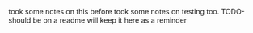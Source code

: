 took some notes on this before
took some notes on testing too. TODO-should be on a readme will keep it here as a reminder

<!-- # create and initialize app
app = Flask(__name__)
app.config.from_object(__name__)


# connect to database
def connect_db():
    """Connects to the database."""
    rv = sqlite3.connect(app.config['DATABASE'])
    rv.row_factory = sqlite3.Row
    return rv


# create the database
def init_db():
    with app.app_context():
        db = get_db()
        with app.open_resource('schema.sql', mode='r') as f:
            db.cursor().executescript(f.read())
        db.commit()


# open database connection
def get_db():
    if not hasattr(g, 'sqlite_db'):
        g.sqlite_db = connect_db()
    return g.sqlite_db


# close database connection
@app.teardown_appcontext
def close_db(error):
    if hasattr(g, 'sqlite_db'):
        g.sqlite_db.close()

# fetchall() to get a list of the matching rows
@app.route('/')
def index():
    """Searches the database for entries, then displays them."""
    db = get_db()
    cur = db.execute('select * from entries order by id desc')
    entries = cur.fetchall()
    return render_template('index.html', entries=entries)


# in the login function decorators indicate that the route can accept either a GET or POST
# request initated by the user. GET is used to access the page and POST is used when the 
# information is sent to the server
@app.route('/login', methods=['GET', 'POST'])
def login():
    """User login/authentication/session management."""
    error = None
    if request.method == 'POST':
        if request.form['username'] != app.config['USERNAME']:
            error = 'Invalid username'
        elif request.form['password'] != app.config['PASSWORD']:
            error = 'Invalid password'
        else:
            session['logged_in'] = True
            flash('You were logged in')
            return redirect(url_for('index'))
    return render_template('login.html', error=error)


@app.route('/logout')
def logout():
    """User logout/authentication/session management."""
    session.pop('logged_in', None)
    flash('You were logged out')
    return redirect(url_for('index'))
    

@app.route('/add', methods=['POST'])
def add_entry():
    """Add new post to database."""
    if not session.get('logged_in'):
        abort(401)
    db = get_db()
    db.execute(
        'insert into entries (title, text) values (?, ?)',
        [request.form['title'], request.form['text']]
    )
    db.commit()
    flash('New entry was successfully posted')
    return redirect(url_for('index'))


@app.route('/delete/<post_id>', methods=['GET'])
def delete_entry(post_id):
    '''Delete post from database'''
    result = {'status': 0, 'message': 'Error'}
    try:
        db = get_db()
        db.execute('delete from entries where id=' + post_id)
        db.commit()
        result = {'status': 1, 'message': "Post Deleted"}
    except Exception as e:
        result = {'status': 0, 'message': repr(e)}

    return jsonify(result)


if __name__ == '__main__':
    init_db()
    app.run() -->